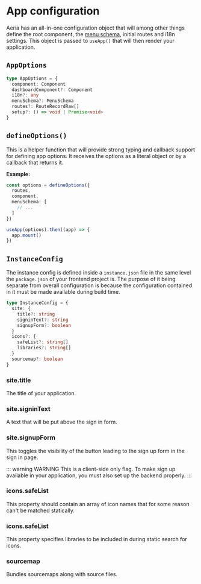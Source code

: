 # App configuration

Aeria has an all-in-one configuration object that will among other things define the root component, the [menu schema](/aeria-ui/menu-schema), initial routes and i18n settings. This object is passed to `useApp()` that will then render your application.

## `AppOptions`

```typescript
type AppOptions = {
  component: Component
  dashboardComponent?: Component
  i18n?: any
  menuSchema?: MenuSchema
  routes?: RouteRecordRaw[]
  setup?: () => void | Promise<void>
}
```

## `defineOptions()`

This is a helper function that will provide strong typing and callback support for defining app options. It receives the options as a literal object or by a callback that returns it.

**Example:**

```typescript
const options = defineOptions({
  routes,
  component,
  menuSchema: [
    // ...
  ]
})

useApp(options).then((app) => {
  app.mount()
})
```

## `InstanceConfig`

The instance config is defined inside a `instance.json` file in the same level the `package.json` of your frontend project is. The purpose of it being separate from overall configuration is because the configuration contained in it must be made available during build time.

```typescript
type InstanceConfig = {
  site: {
    title?: string
    signinText?: string
    signupForm?: boolean
  }
  icons?: {
    safeList?: string[]
    libraries?: string[]
  }
  sourcemap?: boolean
}

```

### site.title <Badge type="tip" text="string" />

The title of your application.

### site.signinText <Badge type="tip" text="string" />

A text that will be put above the sign in form.

### site.signupForm <Badge type="tip" text="boolean" />

This toggles the visibility of the button leading to the sign up form in the
sign in page.

::: warning WARNING
This is a client-side only flag. To make sign up available in your application,
you must also set up the backend properly.
:::

### icons.safeList <Badge type="tip" text="string[]" />

This property should contain an array of icon names that for some reason can't be matched statically.

### icons.safeList <Badge type="tip" text="string[]" />

This property specifies libraries to be included in during static search for icons.

### sourcemap <Badge type="tip" text="boolean" />

Bundles sourcemaps along with source files.

